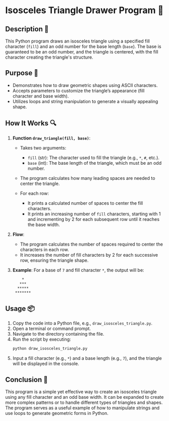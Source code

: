 # Isosceles Triangle Drawer Program 🎨

## Description 📝

This Python program draws an isosceles triangle using a specified fill character (`fill`) and an odd number for the base length (`base`).
The base is guaranteed to be an odd number, and the triangle is centered, with the fill character creating the triangle's structure.

## Purpose 🎯

-   Demonstrates how to draw geometric shapes using ASCII characters.
-   Accepts parameters to customize the triangle’s appearance (fill character and base width).
-   Utilizes loops and string manipulation to generate a visually appealing shape.

## How It Works 🔍

1. **Function `draw_triangle(fill, base)`**:

    - Takes two arguments:

        - `fill` (str): The character used to fill the triangle (e.g., `*`, `#`, etc.).
        - `base` (int): The base length of the triangle, which must be an odd number.

    - The program calculates how many leading spaces are needed to center the triangle.
    - For each row:
        - It prints a calculated number of spaces to center the fill characters.
        - It prints an increasing number of `fill` characters, starting with 1 and incrementing by 2 for each subsequent row until it reaches the base width.

2. **Flow**:
    - The program calculates the number of spaces required to center the characters in each row.
    - It increases the number of fill characters by 2 for each successive row, ensuring the triangle shape.
3. **Example**:
   For a base of `7` and fill character `*`, the output will be:
    ```
        *
       ***
      *****
     *******
    ```

## Usage 📦

1. Copy the code into a Python file, e.g., `draw_isosceles_triangle.py`.
2. Open a terminal or command prompt.
3. Navigate to the directory containing the file.
4. Run the script by executing:
    ```bash
    python draw_isosceles_triangle.py
    ```
5. Input a fill character (e.g., `*`) and a base length (e.g., `7`), and the triangle will be displayed in the console.

## Conclusion 🚀

This program is a simple yet effective way to create an isosceles triangle using any fill character and an odd base width.
It can be expanded to create more complex patterns or to handle different types of triangles and shapes.
The program serves as a useful example of how to manipulate strings and use loops to generate geometric forms in Python.
